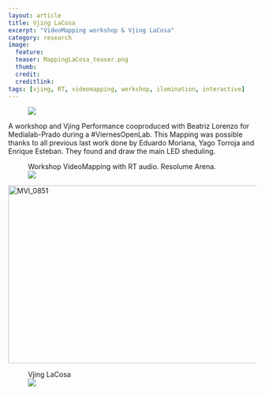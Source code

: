 ```yaml
---
layout: article
title: Vjing LaCosa
excerpt: "VideoMapping workshop & Vjing LaCosa"
category: research
image: 
  feature:
  teaser: MappingLaCosa_teaser.png
  thumb:
  credit: 
  creditlink: 
tags: [vjing, RT, videomapping, workshop, ilumination, interactive]
---
```


<figure class="one">
	<img src="https://c1.staticflickr.com/3/2906/33448927230_25f0f2d5a1_o.gif">
</figure>

A workshop and Vjing Performance cooproduced with Beatriz Lorenzo for Medialab-Prado during a #ViernesOpenLab. This Mapping was possible thanks to all previous last work done by Eduardo Moriana, Yago Torroja and Enrique Esteban. They found and draw the main LED sheduling. 

<figure class="one">
	<figcaption>Workshop VideoMapping with RT audio. Resolume Arena.</figcaption>
	<img src="https://c2.staticflickr.com/4/3754/33429391260_885c5ce73b_z.jpg">
</figure>

<a data-flickr-embed="true"  href="https://www.flickr.com/photos/49049102@N07/33814408825/in/album-72157682062544076/" title="MVI_0851"><img src="https://c1.staticflickr.com/4/3720/33814408825_202611190a_z.jpg" width="640" height="360" alt="MVI_0851"></a><script async src="//embedr.flickr.com/assets/client-code.js" charset="utf-8"></script>

<figure class="one">
	<figcaption>Vjing LaCosa</figcaption>
	<img src="https://c1.staticflickr.com/3/2835/33658009632_edfb8f26d5_z.jpg">
</figure>


